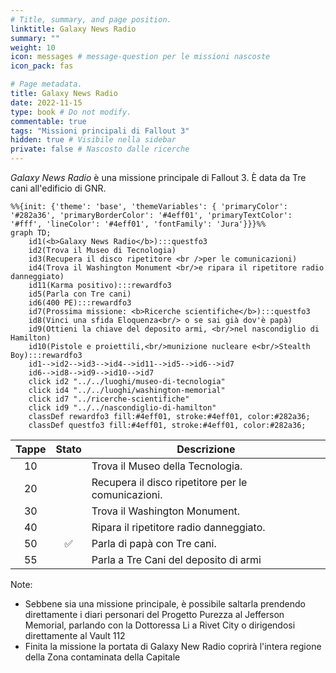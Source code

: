 ```yaml
---
# Title, summary, and page position.
linktitle: Galaxy News Radio
summary: ""
weight: 10
icon: messages # message-question per le missioni nascoste
icon_pack: fas

# Page metadata.
title: Galaxy News Radio
date: 2022-11-15
type: book # Do not modify.
commentable: true
tags: "Missioni principali di Fallout 3"
hidden: true # Visibile nella sidebar
private: false # Nascosto dalle ricerche
---
```


*Galaxy News Radio* è una missione principale di Fallout 3. È data da Tre cani all'edificio di GNR.


```mermaid
%%{init: {'theme': 'base', 'themeVariables': { 'primaryColor': '#282a36', 'primaryBorderColor': '#4eff01', 'primaryTextColor': '#fff', 'lineColor': '#4eff01', 'fontFamily': 'Jura'}}}%%
graph TD;
    id1(<b>Galaxy News Radio</b>):::questfo3
    id2(Trova il Museo di Tecnologia)
    id3(Recupera il disco ripetitore <br />per le comunicazioni)
    id4(Trova il Washington Monument <br/>e ripara il ripetitore radio danneggiato)
    id11(Karma positivo):::rewardfo3
    id5(Parla con Tre cani)  
    id6(400 PE):::rewardfo3
    id7(Prossima missione: <b>Ricerche scientifiche</b>):::questfo3
    id8(Vinci una sfida Eloquenza<br/> o se sai già dov'è papà)
    id9(Ottieni la chiave del deposito armi, <br/>nel nascondiglio di Hamilton)
    id10(Pistole e proiettili,<br/>munizione nucleare e<br/>Stealth Boy):::rewardfo3
    id1-->id2-->id3-->id4-->id11-->id5-->id6-->id7
    id6-->id8-->id9-->id10-->id7
    click id2 "../../luoghi/museo-di-tecnologia"
    click id4 "../../luoghi/washington-memorial"
    click id7 "../ricerche-scientifiche"
    click id9 "../../nascondiglio-di-hamilton"
    classDef rewardfo3 fill:#4eff01, stroke:#4eff01, color:#282a36;
    classDef questfo3 fill:#4eff01, stroke:#4eff01, color:#282a36;
```

| Tappe |       Stato        | Descrizione                                        |
| :---: | :----------------: | -------------------------------------------------- |
|  10   |                    | Trova il Museo della Tecnologia.                   |
|  20   |                    | Recupera il disco ripetitore per le comunicazioni. |
|  30   |                    | Trova il Washington Monument.                      |
|  40   |                    | Ripara il ripetitore radio danneggiato.            |
|  50   | :white_check_mark: | Parla di papà con Tre cani.                        |
|  55   |                    | Parla a Tre Cani del deposito di armi              |


Note:
- Sebbene sia una missione principale, è possibile saltarla prendendo direttamente i diari personari del Progetto Purezza al Jefferson Memorial, parlando con la Dottoressa Li a Rivet City o dirigendosi direttamente al Vault 112
- Finita la missione la portata di Galaxy New Radio coprirà l'intera regione della Zona contaminata della Capitale